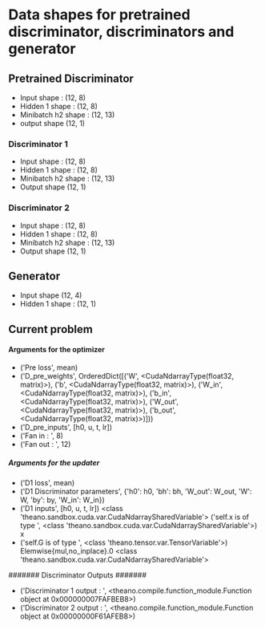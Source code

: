 # Data shapes for pretrained discriminator, discriminators and generator

## Pretrained Discriminator
* Input shape :  (12, 8)
* Hidden 1 shape :  (12, 8)
* Minibatch h2 shape :  (12, 13)
* output shape  (12, 1)

### Discriminator 1
* Input shape :  (12, 8)
* Hidden 1 shape :  (12, 8)
* Minibatch h2 shape :  (12, 13)
* Output shape  (12, 1)

### Discriminator 2
* Input shape :  (12, 8)
* Hidden 1 shape :  (12, 8)
* Minibatch h2 shape :  (12, 13)
* Output shape  (12, 1)

## Generator  
* Input shape (12, 4)
* Hidden 1 shape :  (12, 1)

## Current problem

#### Arguments for the optimizer
* ('Pre loss', mean)
* ('D_pre_weights', OrderedDict([('W', <CudaNdarrayType(float32, matrix)>), ('b', <CudaNdarrayType(float32, matrix)>), ('W_in', <CudaNdarrayType(float32, matrix)>), ('b_in', <CudaNdarrayType(float32, matrix)>), ('W_out', <CudaNdarrayType(float32, matrix)>), ('b_out', <CudaNdarrayType(float32, matrix)>)]))
* ('D_pre_inputs', [h0, u, t, lr])
* ('Fan in : ', 8)
* ('Fan out : ', 12)

##### Arguments for the updater
* ('D1 loss', mean)
* ('D1 Discriminator parameters', {'h0': h0, 'bh': bh, 'W_out': W_out, 'W': W, 'by': by, 'W_in': W_in})
* ('D1 inputs', [h0, u, t, lr])
<class 'theano.sandbox.cuda.var.CudaNdarraySharedVariable'>
('self.x is of type ', <class 'theano.sandbox.cuda.var.CudaNdarraySharedVariable'>)
x
* ('self.G is of type ', <class 'theano.tensor.var.TensorVariable'>)
Elemwise{mul,no_inplace}.0
<class 'theano.sandbox.cuda.var.CudaNdarraySharedVariable'>

####### Discriminator Outputs #######
* ('Discriminator 1 output : ', <theano.compile.function_module.Function object at 0x000000007FAFBEB8>)
* ('Discriminator 2 output : ', <theano.compile.function_module.Function object at 0x00000000F61AFEB8>)
